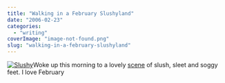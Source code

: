 ```yaml
---
title: "Walking in a February Slushyland"
date: "2006-02-23"
categories: 
  - "writing"
coverImage: "image-not-found.png"
slug: "walking-in-a-february-slushyland"
---
```


[![Slushy](images/103341398_858f92c1bd_t.jpg)](http://www.flickr.com/photos/funkylarma/103341398/ "Slushy")Woke up this morning to a lovely [scene](http://www.flickr.com/photos/funkylarma/103341398/) of slush, sleet and soggy feet. I love February
